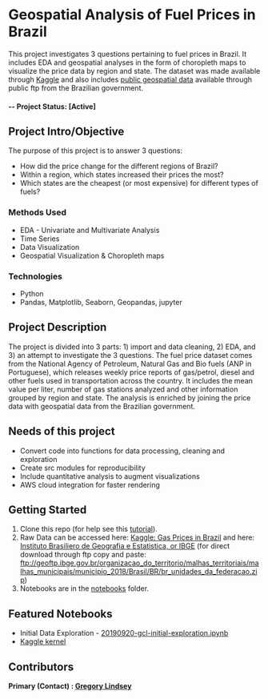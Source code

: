 # Geospatial Analysis of Fuel Prices in Brazil
This project investigates 3 questions pertaining to fuel prices in Brazil. It includes EDA and geospatial analyses in the form of choropleth maps to visualize the price data by region and state. The dataset was made available through [Kaggle](https://www.kaggle.com/matheusfreitag/gas-prices-in-brazil) and also includes [public geospatial data](ftp://geoftp.ibge.gov.br/organizacao_do_territorio/malhas_territoriais/malhas_municipais/municipio_2016/Brasil/BR/) available through public ftp from the Brazilian government.

#### -- Project Status: [Active]

## Project Intro/Objective
The purpose of this project is to answer 3 questions:
* How did the price change for the different regions of Brazil?
* Within a region, which states increased their prices the most?
* Which states are the cheapest (or most expensive) for different types of fuels?

### Methods Used
* EDA - Univariate and Multivariate Analysis
* Time Series
* Data Visualization
* Geospatial Visualization & Choropleth maps

### Technologies
* Python
* Pandas, Matplotlib, Seaborn, Geopandas, jupyter

## Project Description
The project is divided into 3 parts: 1) import and data cleaning, 2) EDA, and 3) an attempt to investigate the 3 questions. The fuel price dataset comes from the National Agency of Petroleum, Natural Gas and Bio fuels (ANP in Portuguese), which releases weekly price reports of gas/petrol, diesel and other fuels used in transportation across the country. It includes the mean value per liter, number of gas stations analyzed and other information grouped by region and state. The analysis is enriched by joining the price data with geospatial data from the Brazilian government.

## Needs of this project

- Convert code into functions for data processing, cleaning and exploration
- Create src modules for reproducibility
- Include quantitative analysis to augment visualizations
- AWS cloud integration for faster rendering

## Getting Started

1. Clone this repo (for help see this [tutorial](https://help.github.com/articles/cloning-a-repository/)).
2. Raw Data can be accessed here: [Kaggle: Gas Prices in Brazil](https://www.kaggle.com/matheusfreitag/gas-prices-in-brazil/downloads/gas-prices-in-brazil.zip/3) and here:
[Instituto Brasiliero de Geografia e Estatistica, or IBGE](https://www.ibge.gov.br/geociencias/downloads-geociencias.html) (for direct download through ftp copy and paste: ftp://geoftp.ibge.gov.br/organizacao_do_territorio/malhas_territoriais/malhas_municipais/municipio_2018/Brasil/BR/br_unidades_da_federacao.zip)
3. Notebooks are in the [notebooks](https://github.com/gclindsey/brazil-fuel-price/tree/master/notebooks) folder.

## Featured Notebooks
* Initial Data Exploration - [20190920-gcl-initial-exploration.ipynb](https://github.com/gclindsey/brazil-fuel-price/blob/master/notebooks/20190920-gcl-initial-exploration.ipynb)
* [Kaggle kernel](https://www.kaggle.com/gclindsey/geospatial-analysis-of-gas-prices-in-brazil)


## Contributors

**Primary (Contact) : [Gregory Lindsey](https://github.com/gclindsey)**
